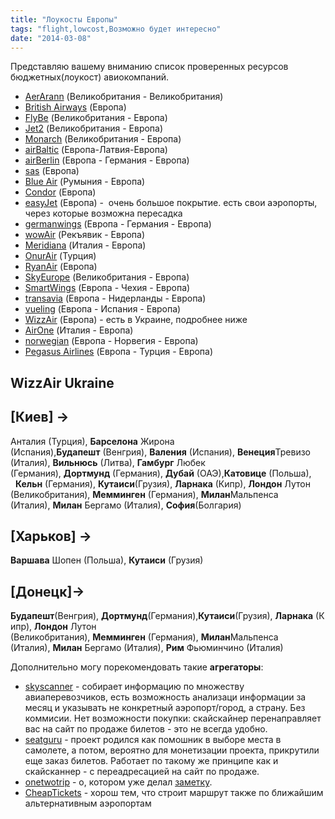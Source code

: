 ```yaml
---
title: "Лоукосты Европы"
tags: "flight,lowcost,Возможно будет интересно"
date: "2014-03-08"
---
```


Представляю вашему вниманию список проверенных ресурсов бюджетных(лоукост) авиокомпаний.

- [AerArann](https://www.aerarann.com/) (Великобритания - Великобритания)
- [British Airways](https://www.britishairways.com/) (Европа)
- [FlyBe](https://www.flybe.com/) (Великобритания - Европа)
- [Jet2](https://www.jet2.com/) (Великобритания - Европа)
- [Monarch](https://www.monarch.co.uk/) (Великобритания - Европа)
- [airBaltic](https://tickets.airbaltic.com) (Европа-Латвия-Европа)
- [airBerlin](https://www.airberlin.com/) (Европа - Германия - Европа)
- [sas](https://book.flysas.com) (Европа)
- [Blue Air](https://www.blueairweb.com/) (Румыния - Европа)
- [Condor](https://www.condor.com/) (Европа)
- [easyJet](https://www.easyjet.com/) (Европа) -  очень большое покрытие. есть свои аэропорты, через которые возможна пересадка
- [germanwings](https://www.germanwings.com) (Европа - Германия - Европа)
- [wowAir](https://wowair.co.uk/) (Рекъявик - Европа)
- [Meridiana](https://www.meridiana.it) (Италия - Европа)
- [OnurAir](https://www.onurair.com.tr/) (Турция)
- [RyanAir](https://www.ryanair.com/) (Европа)
- [SkyEurope](https://www.skyeurope.com/) (Великобритания - Европа)
- [SmartWings](https://www.smartwings.com/) (Европа - Чехия - Европа)
- [transavia](https://www.transavia.com/) (Европа - Нидерланды - Европа)
- [vueling](https://www.vueling.com/) (Европа - Испания - Европа)
- [WizzAir](https://wizzair.com/) (Европа) - есть в Украине, подробнее ниже
- [AirOne](https://book.flyairone.com) (Италия - Европа)
- [norwegian](https://www.norwegian.com/) (Европа - Норвегия - Европа)
- [Pegasus Airlines](https://www.flypgs.com/) (Европа - Турция - Европа)

## WizzAir Ukraine

## [Киев] →

Анталия (Турция), **Барселона** Жирона (Испания),**Будапешт** (Венгрия), **Валения** (Испания), **Венеция**Тревизо (Италия), **Вильнюсь** (Литва), **Гамбург** Любек (Германия), **Дортмунд** (Германия), **Дубай** (ОАЭ),**Катовице** (Польша),   **Кельн** (Германия), **Кутаиси**(Грузия), **Ларнака** (Кипр), **Лондон** Лутон (Великобритания), **Мемминген** (Германия), **Милан**Мальпенса (Италия), **Милан** Бергамо (Италия), **София**(Болгария)

## [Харьков] →

**Варшава** Шопен (Польша), **Кутаиси** (Грузия)

## [Донецк]→

**Будапешт**(Венгрия), **Дортмунд**(Германия),**Кутаиси**(Грузия), **Ларнака** (Кипр), **Лондон** Лутон (Великобритания), **Мемминген** (Германия), **Милан**Мальпенса (Италия), **Милан** Бергамо (Италия), **Рим** Фьюминчино (Италия)

Дополнительно могу порекомендовать такие **агрегаторы**:

- [skyscanner](https://www.skyscanner.ru/ "Sky Scanner") - собирает информацию по множеству авиаперевозчиков, есть возможность анализаци информации за месяц и указывать не конкретный аэропорт/город, а страну. Без коммисии. Нет возможности покупки: скайскайнер перенаправляет вас на сайт по продаже билетов - это не всегда удобно.
- [seatguru](https://www.seatguru.com/ "Seat Guru") - проект родился как помошник в выборе места в самолете, а потом, вероятно для монетизации проекта, прикрутили еще заказ билетов. Работает по такому же принципе как и скайсканнер - с переадресацией на сайт по продаже.
- [onetwotrip](https://www.onetwotrip.com/?lid=3b654Jz1Q) - о, котором уже делал [заметку](https://stepansuvorov.com/blog/2012/12/%D0%B7%D0%B0%D0%BA%D0%B0%D0%B7-%D0%B1%D0%B8%D0%BB%D0%B5%D1%82%D0%BE%D0%B2-%D1%87%D0%B5%D1%80%D0%B5%D0%B7-onetwotrip/).
- [CheapTickets](https://www.cheaptickets.nl/en/ "cheaptickets.nl") - хорош тем, что строит маршрут также по ближайшим альтернативным аэропортам
